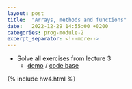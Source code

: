 ```yaml
---
layout: post
title:  "Arrays, methods and functions"
date:   2022-12-29 14:55:00 +0200
categories: prog-module-2
excerpt_separator: <!--more-->
---
```

- Solve all exercises from lecture 3
  - [demo](https://bulhakovolexii.github.io/Prog-academy-homeworks/14-lecture-homework/index.html) / [code base](https://github.com/bulhakovolexii/Prog-academy-homeworks/blob/main/14-lecture-homework/)
<!--more-->
{% include hw4.html %}
